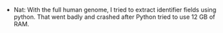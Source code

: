 - Nat: With the full human genome, I tried to extract identifier fields using python. That went badly and crashed after Python tried to use 12 GB of RAM.

